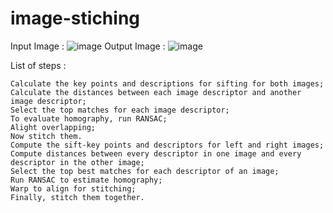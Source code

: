 # image-stiching
Input Image :
![image](https://user-images.githubusercontent.com/93991971/202370050-88b9a021-7429-4fff-a716-35001e2584e0.png)
Output Image :
![image](https://user-images.githubusercontent.com/93991971/202370099-5d66e412-c471-4fa6-9991-7d5b4ba51b3f.png)

List of steps :

    Calculate the key points and descriptions for sifting for both images;
    Calculate the distances between each image descriptor and another image descriptor;
    Select the top matches for each image descriptor;
    To evaluate homography, run RANSAC;
    Alight overlapping;
    Now stitch them.
    Compute the sift-key points and descriptors for left and right images;
    Compute distances between every descriptor in one image and every descriptor in the other image;
    Select the top best matches for each descriptor of an image;
    Run RANSAC to estimate homography;
    Warp to align for stitching;
    Finally, stitch them together.
